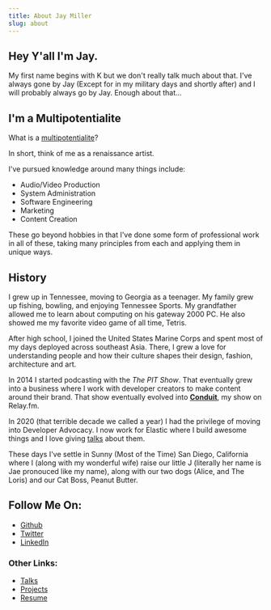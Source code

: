 ```yaml
---
title: About Jay Miller
slug: about
---
```



## Hey Y'all I'm Jay.

My first name begins with K but we don't really talk much
about that. I've always gone by Jay (Except for in my military days and shortly
after) and I will probably always go by Jay. Enough about that...

## I'm a Multipotentialite

What is a [multipotentialite](https://puttylike.com/terminology)?

In short, think of me as a renaissance artist.

I've pursued knowledge around many things include:

- Audio/Video Production
- System Administration
- Software Engineering
- Marketing
- Content Creation

These go beyond hobbies in that I've done some form of professional work in all of these, taking many principles from each and applying them in unique ways.

## History

I grew up in Tennessee, moving to Georgia as a teenager. My family grew up fishing, bowling, and enjoying Tennessee Sports. My grandfather allowed me to learn about computing on his gateway 2000 PC. He also showed me my favorite video game of all time, Tetris.

After high school, I joined the United States Marine Corps and spent most of my days deployed across southeast Asia. There, I grew a love for understanding people and how their culture shapes their design, fashion, architecture and art.

In 2014 I started podcasting with the _The PIT Show_. That eventually grew into a business where I work with developer creators to make content around their brand. That show eventually evolved into [**Conduit**](https://relay.fm/conduit), my show on Relay.fm.

In 2020 (that terrible decade we called a year) I had the privilege of moving into Developer Advocacy. I now work for Elastic where I build awesome things and I love giving [talks](/conference-talks) about them.

These days I've settle in Sunny (Most of the Time) San Diego, California where I (along with my wonderful wife) raise our little J (literally her name is Jae pronouced like my name), along with our two dogs (Alice, and The Loris) and our Cat Boss, Peanut Butter.

## Follow Me On:
- [Github](https://github.com/kjaymiller)
- [Twitter](https://twitter.com/kjaymiller)
- [LinkedIn](https://www.linkedin.com/in/kjaymiller/)

### Other Links:
- [Talks](/conference-talks)
- [Projects](/projects)
- [Resume](https://kjaymiller.s3-us-west-2.amazonaws.com/images/Jay_Miller_-_Developer_Advocate.pdf)
